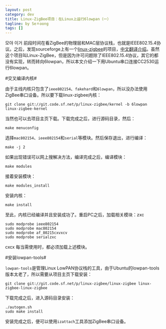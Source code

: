```yaml
---
layout: post
category: dev
title: Linux-ZigBee项目：在Linux上运行6lowpan（一）
tagline: by Seㅈoong
tags: []
---
```

모야 이거<!--[링크 주소 이름](링크 주소) -->
前段时间在看ZigBee的物理层和MAC层协议栈，也就是IEEE802.15.4协议。之后，发现sourceforge上有一个[linux-zigbee](http://sourceforge.net/projects/linux-zigbee/)的项目，[中文翻译介绍](http://blog.chinaunix.net/uid-29653824-id-4351049.html)。虽然这个项目叫Linux-ZigBee，但是因为许可问题除了IEEE802.15.4协议，其它的都没有实现，转而转向6lowpan，所以本文介绍一下用Ubuntu串口连接CC2530运行6lowpan。

<!--more-->

#交叉编译内核#


由于主线内核只包含了`ieee802154`、`fakehard`和`6lowpan`，所以没办法使用ZigBee串口设备。所以要下载linux-zigbee内核：

	git clone git://git.code.sf.net/p/linux-zigbee/kernel -b 6lowpan linux-zigbee-kernel

当然也可以去项目主页下载。下载完成之后，进行源码目录，然后：

	make menuconfig

选择`mac802154`、`ieee802154`和`serial`等模块。然后保存退出，进行编译：

	make -j 2

如果出现错误可以网上搜解决方法，编译完成之后，编译模块：

	make modules

接着安装模块：

	make modules_install

安装内核：

	make install

至此，内核已经编译并且安装成功了。重启PC之后，加载相关模块：zxc



	sudo modprobe ieee802154
	sudo modprobe mac802154
	sudo modprobe af_80215cxvxcv
	sudo modprobe serialzxc
	
	
cxcx
每当需使用时，都必须加载上述模块。

#安装lowpan-tools#

`lowpan-tools`是管理Linux LowPAN协议栈的工具，由于Ubuntu的lowpan-tools版本太老了，所以需要从项目主页下载安装：

	git clone git://git.code.sf.net/p/linux-zigbee/linux-zigbee linux-zigbee-linux-zigbee

下载完成之后，进入源码目录安装：

	./autogen.sh
	sudo make install

安装完成之后，便可以使用`izattach`工具添加ZigBee串口设备。
